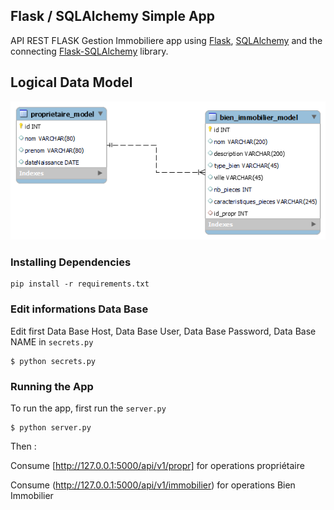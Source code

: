 ## Flask / SQLAlchemy Simple App

API REST FLASK Gestion Immobiliere app using [Flask](http://flask.pocoo.org), [SQLAlchemy](http://www.sqlalchemy.org/) and the connecting [Flask-SQLAlchemy](http://flask-sqlalchemy.pocoo.org) library.


## Logical Data Model

![myimage-alt-tag](dbSchema\diagramme_logic.png)

### Installing Dependencies

```
pip install -r requirements.txt
```

### Edit informations Data Base

Edit first Data Base Host, Data Base User, Data Base Password, Data Base NAME in `secrets.py`

```
$ python secrets.py
```

### Running the App

To run the app, first run the `server.py`

```
$ python server.py
```
Then :

Consume [http://127.0.0.1:5000/api/v1/propr] for operations propriétaire 

Consume (http://127.0.0.1:5000/api/v1/immobilier) for operations Bien Immobilier